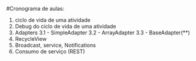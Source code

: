 

#Cronograma de aulas:
1. ciclo de vida de uma atividade
2. Debug do ciclo de vida de uma atividade
3. Adapters
3.1 - SimpleAdapter
3.2 - ArrayAdapter
3.3 - BaseAdapter(**)
4. RecycleView
5. Broadcast, service, Notifications
6. Consumo de serviço (REST)
